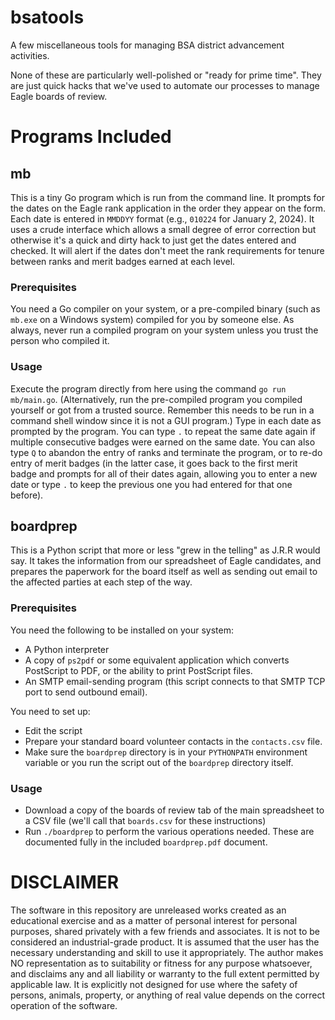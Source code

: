 # bsatools
A few miscellaneous tools for managing BSA district advancement activities.

None of these are particularly well-polished or "ready for prime time". They are just quick hacks that we've used to automate our processes to manage Eagle boards of review.

# Programs Included
## mb
This is a tiny Go program which is run from the command line. It prompts for the dates on the Eagle rank application in the order they appear on the form. Each date is entered in `MMDDYY` format (e.g., `010224` for January 2, 2024). It uses a crude interface which allows a small degree of error correction but otherwise it's a quick and dirty hack to just get the dates entered and checked.
It will alert if the dates don't meet the rank requirements for tenure between ranks and merit badges earned at each level.

### Prerequisites
You need a Go compiler on your system, or a pre-compiled binary (such as `mb.exe` on a Windows system) compiled for you by someone else. As always, never run a compiled program on your system unless you trust the person who compiled it.

### Usage
Execute the program directly from here using the command `go run mb/main.go`. 
(Alternatively, run the pre-compiled program you compiled yourself or got from a trusted source. Remember this needs to be run in a command shell window since it is not a GUI program.)
Type in each date as prompted by the program. 
You can type `.` to repeat the same date again if multiple consecutive badges were earned on the same date.
You can also type `Q` to abandon the entry of ranks and terminate the program, or to re-do entry of merit badges (in the latter case, it goes back to the first merit badge and prompts for all of their dates again, allowing you to enter a new date or type `.` to keep the previous one you had entered for that one before).

## boardprep
This is a Python script that more or less "grew in the telling" as J.R.R would say.
It takes the information from our spreadsheet of Eagle candidates, and prepares the paperwork for the board itself as well as sending out email to the affected parties at each step of the way.

### Prerequisites
You need the following to be installed on your system:
   * A Python interpreter
   * A copy of `ps2pdf` or some equivalent application which converts PostScript to PDF, or the ability to print PostScript files.
   * An SMTP email-sending program (this script connects to that SMTP TCP port to send outbound email).

You need to set up:
   * Edit the script
   * Prepare your standard board volunteer contacts in the `contacts.csv` file.
   * Make sure the `boardprep` directory is in your `PYTHONPATH` environment variable or you run the script out of the `boardprep` directory itself.

### Usage
   * Download a copy of the boards of review tab of the main spreadsheet to a CSV file (we'll call that `boards.csv` for these instructions)
   * Run `./boardprep` to perform the various operations needed. These are documented fully in the included `boardprep.pdf` document.

# DISCLAIMER
The software in this repository are unreleased works created as an educational exercise and as a matter of personal interest for personal purposes, shared privately with a few friends and associates.
It is not to be considered an industrial-grade product. It is assumed that the user has the necessary understanding and skill to use it appropriately.
The author makes NO representation as to suitability or fitness for any purpose whatsoever, and disclaims any and all liability or warranty to the full extent permitted by applicable law. It is explicitly not designed for use where the safety of persons, animals, property, or anything of real value depends on the correct operation of the software.
